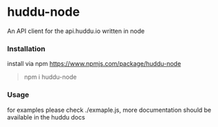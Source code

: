 # huddu-node

An API client for the api.huddu.io written in node

### Installation

install via npm https://www.npmjs.com/package/huddu-node

> npm i huddu-node

### Usage

for examples please check ./exmaple.js, more documentation should be available in the huddu docs
    